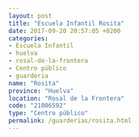 ```yaml
---
layout: post
title: "Escuela Infantil Rosita"
date: 2017-09-20 20:57:05 +0200
categories:
- Escuela Infantil
- huelva
- rosal-de-la-frontera
- Centro público
- guarderia
name: "Rosita"
province: "Huelva"
location: "Rosal de la Frontera"
code: "21006592"
type: "Centro público"
permalink: /guarderias/rosita.html
---
```

